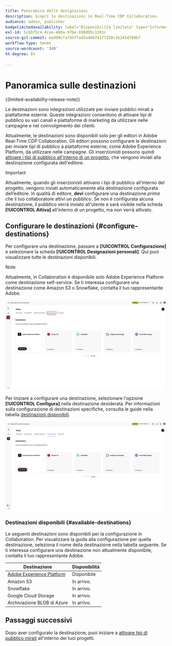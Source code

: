 ```yaml
---
title: Panoramica delle designazioni
description: Scopri le destinazioni in Real-Time CDP Collaboration.
audience: admin, publisher
badgelimitedavailability: label="Disponibilità limitata" type="Informative" url="https://helpx.adobe.com/legal/product-descriptions/real-time-customer-data-platform-collaboration.html newtab=true"
exl-id: 5cbbf5c4-4caa-40da-97be-690d95c1201c
source-git-commit: eed99cfafd5ffad5a468741f7258c162454769b7
workflow-type: tm+mt
source-wordcount: '349'
ht-degree: 6%

---
```


# Panoramica sulle destinazioni

{{limited-availability-release-note}}

Le destinazioni sono integrazioni utilizzate per inviare pubblici mirati a piattaforme esterne. Queste integrazioni consentono di attivare tipi di pubblico su vari canali e piattaforme di marketing da utilizzare nelle campagne e nel coinvolgimento dei clienti.

Attualmente, le destinazioni sono disponibili solo per gli editori in Adobe Real-Time CDP Collaboration. Gli editori possono configurare le destinazioni per inviare tipi di pubblico a piattaforme esterne, come Adobe Experience Platform, da utilizzare nelle campagne. Gli inserzionisti possono quindi [attivare i tipi di pubblico all&#39;interno di un progetto](../collaborate/activate.md), che vengono inviati alla destinazione configurata dell&#39;editore.

>[!IMPORTANT]
>
>Attualmente, quando gli inserzionisti attivano i tipi di pubblico all’interno del progetto, vengono inviati automaticamente alla destinazione configurata dell’editore. In qualità di editore, **devi** configurare una destinazione *prima* che il tuo collaboratore attivi un pubblico. Se non è configurata alcuna destinazione, il pubblico verrà inviato all&#39;utente e sarà visibile nella scheda **[!UICONTROL Attiva]** all&#39;interno di un progetto, ma non verrà attivato.

## Configurare le destinazioni {#configure-destinations}

Per configurare una destinazione, passare a **[!UICONTROL Configurazione]** e selezionare la scheda **[!UICONTROL Designazioni personali]**. Qui puoi visualizzare tutte le destinazioni disponibili.

>[!NOTE]
>
> Attualmente, in Collaboration è disponibile solo Adobe Experience Platform come destinazione self-service. Se ti interessa configurare una destinazione come Amazon S3 o Snowflake, contatta il tuo rappresentante Adobe.

![La scheda Destinazioni personali nell&#39;area di lavoro di installazione mostra le destinazioni disponibili.](/help/assets/destinations/overview/my-destinations-overview.png)

Per iniziare a configurare una destinazione, selezionare l&#39;opzione **[!UICONTROL Configura]** nella destinazione desiderata. Per informazioni sulla configurazione di destinazioni specifiche, consulta le guide nella tabella [destinazioni disponibili](#available-destinations).

![L&#39;area di lavoro Destinazioni personali con l&#39;opzione Configura evidenziata per la destinazione Adobe Experience Platform.](/help/assets/destinations/overview/my-destinations-set-up.png)

### Destinazioni disponibili {#available-destinations}

Le seguenti destinazioni sono disponibili per la configurazione in Collaboration. Per visualizzare la guida alla configurazione per quella destinazione, seleziona il nome della destinazione nella tabella seguente. Se ti interessa configurare una destinazione non attualmente disponibile, contatta il tuo rappresentante Adobe.

| Destinazione | Disponibilità |
| --- | --- |
| [Adobe Experience Platform](./experience-platform.md) | Disponibile |
| Amazon S3 | In arrivo. |
| Snowflake | In arrivo. |
| Google Cloud Storage | In arrivo. |
| Archiviazione BLOB di Azure | In arrivo. |

## Passaggi successivi

Dopo aver configurato la destinazione, puoi iniziare a [attivare tipi di pubblico mirati](../collaborate/activate.md) all&#39;interno dei tuoi progetti.
